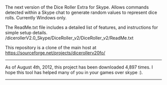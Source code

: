 
The next version of the Dice Roller Extra for Skype. Allows commands detected within a Skype chat 
to generate random values to represent dice rolls. Currently Windows only.

The ReadMe.txt file includes a detailed list of features, and instructions for simple setup details. <br />
/dicerollerV2.0_Skype/DiceRoller_v2/DiceRoller_v2/ReadMe.txt

This repository is a clone of the main host at https://sourceforge.net/projects/dicerollerv20fo/

________________________________________________
As of August 4th, 2012, this project has been downloaded 4,897 times. 
I hope this tool has helped many of you in your games over skype :). 
________________________________________________
